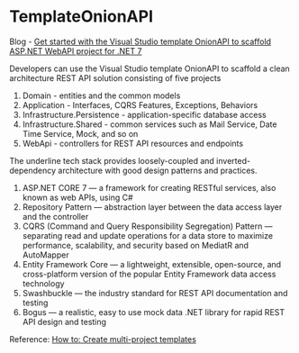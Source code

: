 # TemplateOnionAPI
Blog - [Get started with the Visual Studio template OnionAPI to scaffold ASP.NET WebAPI project for .NET 7](https://medium.com/scrum-and-coke/get-started-with-the-visual-studio-template-onionapi-to-scaffold-asp-net-webapi-project-for-net-7-558a661cff5)

Developers can use the Visual Studio template OnionAPI to scaffold a clean architecture REST API solution consisting of five projects

1. Domain - entities and the common models
2. Application - Interfaces, CQRS Features, Exceptions, Behaviors
3. Infrastructure.Persistence - application-specific database access
4. Infrastructure.Shared - common services such as Mail Service, Date Time Service, Mock, and so on
5. WebApi - controllers for REST API resources and endpoints

The underline tech stack provides loosely-coupled and inverted-dependency architecture with good design patterns and practices.

1. ASP.NET CORE 7 — a framework for creating RESTful services, also known as web APIs, using C#
2. Repository Pattern — abstraction layer between the data access layer and the controller
3. CQRS (Command and Query Responsibility Segregation) Pattern — separating read and update operations for a data store to maximize performance, scalability, and security based on MediatR and AutoMapper
4. Entity Framework Core — a lightweight, extensible, open-source, and cross-platform version of the popular Entity Framework data access technology
5. Swashbuckle — the industry standard for REST API documentation and testing
6. Bogus — a realistic, easy to use mock data .NET library for rapid REST API design and testing

Reference: [How to: Create multi-project templates](https://docs.microsoft.com/en-us/visualstudio/ide/how-to-create-multi-project-templates?view=vs-2019)


